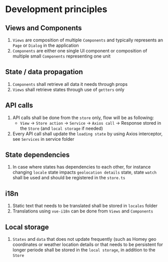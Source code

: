 # Development principles

## Views and Components
1. `Views` are composition of multiple `Components` and typically represents an `Page` or `Dialog` in the application
2. `Components` are either one single UI component or composition of multiple small `Components` representing one unit

## State / data propagation
1. `Components` shall retrieve all data it needs through props
2. `Views` shall retrieve states through use of `getters` only

## API calls
1. API calls shall be done from the `store` only, flow will be as following: 
    - `View` -> `Store action` -> `Service` -> `Axios call` -> Response stored in the `Store` (and `local storage` if needed)
2. Every API call shall update the `loading state` by using Axios interceptor, see `Services` in service folder

## State dependencies
1. In case where states has dependencies to each other, for instance changing `locale` state impacts `geolocation details` state, 
state `watch` shall be used and should be registered in the `store.ts`
    
## i18n
1. Static text that needs to be translated shall be stored in `locales` folder
2. Translations using `vue-i18n` can be done from `Views` and `Components`

## Local storage
1. `States` and `data` that does not update frequently (such as Homey geo coordinates or weather location details or that needs to be 
persistent for longer periode shall be stored in the `local storage`, in addition to the `Store`
